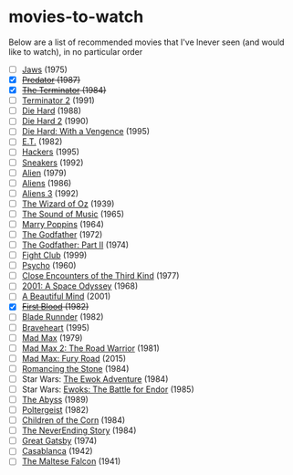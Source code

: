 # movies-to-watch
Below are a list of recommended movies that I've lnever seen (and would like to watch), in no particular order

* [ ] [Jaws](http://www.imdb.com/title/tt0073195/) (1975)
* [x] ~~[Predator](http://www.imdb.com/title/tt0093773/?ref_=nv_sr_1) (1987)~~
* [x] ~~[The Terminator](http://www.imdb.com/title/tt0088247/?ref_=nv_sr_2) (1984)~~
* [ ] [Terminator 2](http://www.imdb.com/title/tt0103064/?ref_=nv_sr_1) (1991)
* [ ] [Die Hard](http://www.imdb.com/title/tt0095016/?ref_=nv_sr_1) (1988)
* [ ] [Die Hard 2](http://www.imdb.com/title/tt0099423/?ref_=fn_al_tt_1) (1990)
* [ ] [Die Hard: With a Vengence](http://www.imdb.com/title/tt0112864/?ref_=nv_sr_2) (1995)
* [ ] [E.T.](http://www.imdb.com/title/tt0083866/?ref_=nv_sr_4) (1982)
* [ ] [Hackers](http://www.imdb.com/title/tt0113243/?ref_=nv_sr_1) (1995)
* [ ] [Sneakers](http://www.imdb.com/title/tt0105435/?ref_=nv_sr_1) (1992)
* [ ] [Alien](http://www.imdb.com/title/tt0078748/?ref_=fn_al_tt_3) (1979)
* [ ] [Aliens](http://www.imdb.com/title/tt0090605/?ref_=nv_sr_1) (1986)
* [ ] [Aliens 3](http://www.imdb.com/title/tt0103644/?ref_=tt_rec_tt) (1992)
* [ ] [The Wizard of Oz](http://www.imdb.com/title/tt0032138/?ref_=nv_sr_1) (1939)
* [ ] [The Sound of Music](http://www.imdb.com/title/tt0059742/?ref_=nv_sr_1) (1965)
* [ ] [Marry Poppins](http://www.imdb.com/title/tt0058331/?ref_=fn_al_tt_1) (1964)
* [ ] [The Godfather](http://www.imdb.com/title/tt0068646/?ref_=nv_sr_1) (1972)
* [ ] [The Godfather: Part II](http://www.imdb.com/title/tt0071562/?ref_=nv_sr_2) (1974)
* [ ] [Fight Club](http://www.imdb.com/title/tt0137523/?ref_=nv_sr_1) (1999)
* [ ] [Psycho](http://www.imdb.com/title/tt0054215/?ref_=nv_sr_1) (1960)
* [ ] [Close Encounters of the Third Kind](http://www.imdb.com/title/tt0075860/?ref_=nv_sr_1) (1977)
* [ ] [2001: A Space Odyssey](http://www.imdb.com/title/tt0062622/?ref_=nv_sr_1) (1968)
* [ ] [A Beautiful Mind](http://www.imdb.com/title/tt0268978/?ref_=nv_sr_1) (2001)
* [x] ~~[First Blood](http://www.imdb.com/title/tt0083944/?ref_=nv_sr_1) (1982)~~
* [ ] [Blade Runnder](http://www.imdb.com/title/tt0083658/?ref_=nv_sr_1) (1982)
* [ ] [Braveheart](http://www.imdb.com/title/tt0112573/?ref_=nv_sr_1) (1995)
* [ ] [Mad Max](http://www.imdb.com/title/tt0079501/?ref_=nv_sr_2) (1979)
* [ ] [Mad Max 2: The Road Warrior](http://www.imdb.com/title/tt0082694/?ref_=nv_sr_2) (1981)
* [ ] [Mad Max: Fury Road](http://www.imdb.com/title/tt1392190/?ref_=nv_sr_1) (2015)
* [ ] [Romancing the Stone](http://www.imdb.com/title/tt0088011/?ref_=nv_sr_1) (1984)
* [ ] Star Wars: [The Ewok Adventure](http://www.imdb.com/title/tt0087225/?ref_=fn_al_tt_1) (1984)
* [ ] Star Wars: [Ewoks: The Battle for Endor](http://www.imdb.com/title/tt0089110/?ref_=fn_al_tt_1) (1985)
* [ ] [The Abyss](http://www.imdb.com/title/tt0096754/?ref_=nv_sr_1) (1989)
* [ ] [Poltergeist](http://www.imdb.com/title/tt0084516/?ref_=nv_sr_6) (1982)
* [ ] [Children of the Corn](http://www.imdb.com/title/tt0087050/?ref_=nv_sr_1) (1984)
* [ ] [The NeverEnding Story](http://www.imdb.com/title/tt0088323/?ref_=nv_sr_1) (1984)
* [ ] [Great Gatsby](http://www.imdb.com/title/tt0071577/?ref_=nv_sr_2) (1974)
* [ ] [Casablanca](http://www.imdb.com/title/tt0034583/?ref_=nv_sr_1) (1942)
* [ ] [The Maltese Falcon](http://www.imdb.com/title/tt0033870/?ref_=nv_sr_1) (1941)
